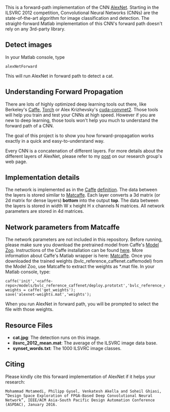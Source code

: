 This is a forward-path implementation of the CNN [AlexNet](http://www.cs.toronto.edu/~fritz/absps/imagenet.pdf).
Starting in the ILSVRC 2012 competition, Convolutional Neural Networks (CNNs) are the state-of-the-art algorithm for image classification and detection.
The straight-forward Matlab implementation of this CNN's forward path doesn't rely on any 3rd-party library.

## Detect images
In your Matlab console, type
```
alexNetForward
```
This will run AlexNet in forward path to detect a cat.

## Understanding Forward Propagation
There are lots of highly optimized deep learning tools out there, like Berkeley's [Caffe](caffe.berkeleyvision.org), [Torch](torch.ch) or
Alex Krizhevsky's [cuda-convnet2](https://github.com/akrizhevsky/cuda-convnet2). Those tools will help you train and test your CNNs at high speed.
However if you are new to deep learning, those tools won't help you much to understand the forward path of a CNN.

The goal of this project is to show you how forward-propagation works exactly in a quick and easy-to-understand way.

Every CNN is a concatenation of different layers. For more details about the different layers of AlexNet, please refer to my
[post](http://lepsucd.com/?p=522) on our research group's web page.


## Implementation details
The network is implemented as in the [Caffe](http://caffe.berkeleyvision.org/)
[definition](https://github.com/BVLC/caffe/blob/master/models/bvlc_reference_caffenet/deploy.prototxt).
The data between the layers is stored similar to [Matcaffe](http://caffe.berkeleyvision.org/tutorial/interfaces.html).
Each layer converts a 3d matrix (or 2d matrix for dense layers) **bottom** into the output **top**. The data between the layers is stored in
width W x height H x channels N matrices. All network parameters are stored in 4d matrices.

## Network parameters from Matcaffe
The network parameters are not included in this repository. Before running, please make sure you
download the pretrained model from Caffe's [Model Zoo](https://github.com/BVLC/caffe/tree/master/models/bvlc_reference_caffenet).
Instructions of the Caffe installation can be found [here](http://caffe.berkeleyvision.org/installation.html).
More information about Caffe's Matlab wrapper is here: [Matcaffe](http://caffe.berkeleyvision.org/tutorial/interfaces.html).
Once you downloaded the trained weights (bvlc_reference_caffenet.caffemodel) from the Model Zoo, use Matcaffe to extract the weights
as *.mat file. In your Matlab console, type:
```
caffe('init','<caffe-repo>/models/bvlc_reference_caffenet/deploy.prototxt','bvlc_reference_caffenet.caffemodel','test');
weights = caffe('get_weights');
save('alexnet-weights.mat','weights');
```
When you run AlexNet in forward path, you will be prompted to select the file with those weights.

## Resource Files
* **cat.jpg**: The detection runs on this image.
* **ilsvrc_2012_mean.mat**: The average of the ILSVRC image data base.
* **synset_words.txt**: The 1000 ILSVRC image classes.

## Citing
Please kindly cite this forward implementation of AlexNet if it helps your research:
```
Mohammad Motamedi, Philipp Gysel, Venkatesh Akella and Soheil Ghiasi, “Design Space Exploration of FPGA-Based Deep Convolutional Neural Network”, IEEE/ACM Asia-South Pacific Design Automation Conference (ASPDAC), January 2016.
```
